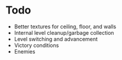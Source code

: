 # Todo

* Better textures for ceiling, floor, and walls
* Internal level cleanup/garbage collection
* Level switching and advancement
* Victory conditions
* Enemies